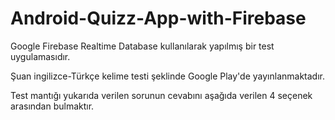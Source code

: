 # Android-Quizz-App-with-Firebase

Google Firebase Realtime Database kullanılarak yapılmış bir test uygulamasıdır.

Şuan ingilizce-Türkçe kelime testi şeklinde Google Play'de yayınlanmaktadır. 

Test mantığı yukarıda verilen sorunun cevabını aşağıda verilen 4 seçenek arasından bulmaktır.
